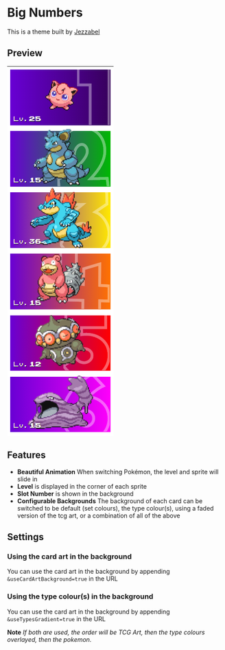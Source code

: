 # Big Numbers
This is a theme built by [Jezzabel](https://twitter.com/ThatStreamerJez)

## Preview
![Preview of the Big Numbers theme](assets/preview.png)

## Features
 - **Beautiful Animation** When switching Pokémon, the level and sprite will slide in
 - **Level** is displayed in the corner of each sprite
 - **Slot Number** is shown in the background
 - **Configurable Backgrounds** The background of each card can be switched to be default (set colours), the type colour(s), using a faded version of the tcg art, or a combination of all of the above

## Settings

### Using the card art in the background
You can use the card art in the background by appending `&useCardArtBackground=true` in the URL

### Using the type colour(s) in the background
You can use the card art in the background by appending `&useTypesGradient=true` in the URL

**Note** *If both are used, the order will be TCG Art, then the type colours overlayed, then the pokemon.*